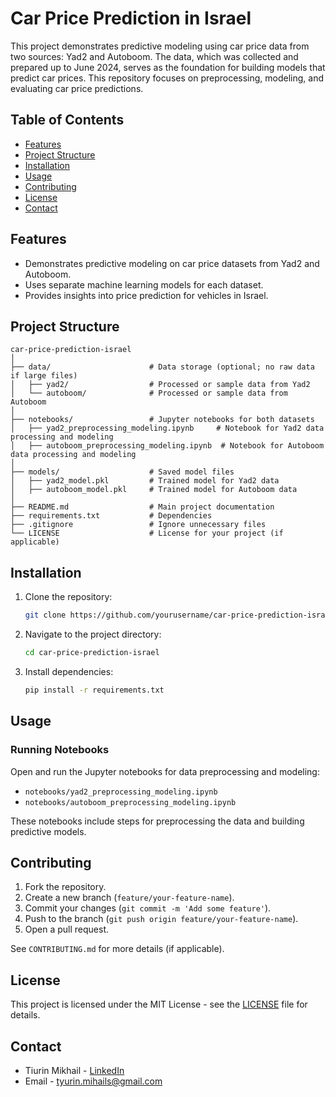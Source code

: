 # Car Price Prediction in Israel

This project demonstrates predictive modeling using car price data from two sources: Yad2 and Autoboom. The data, which was collected and prepared up to June 2024, serves as the foundation for building models that predict car prices. This repository focuses on preprocessing, modeling, and evaluating car price predictions.

## Table of Contents

- [Features](#features)
- [Project Structure](#project-structure)
- [Installation](#installation)
- [Usage](#usage)
- [Contributing](#contributing)
- [License](#license)
- [Contact](#contact)

## Features

- Demonstrates predictive modeling on car price datasets from Yad2 and Autoboom.
- Uses separate machine learning models for each dataset.
- Provides insights into price prediction for vehicles in Israel.

## Project Structure

```
car-price-prediction-israel
│
├── data/                      # Data storage (optional; no raw data if large files)
│   ├── yad2/                  # Processed or sample data from Yad2
│   └── autoboom/              # Processed or sample data from Autoboom
│
├── notebooks/                 # Jupyter notebooks for both datasets
│   ├── yad2_preprocessing_modeling.ipynb     # Notebook for Yad2 data processing and modeling
│   ├── autoboom_preprocessing_modeling.ipynb  # Notebook for Autoboom data processing and modeling
│
├── models/                    # Saved model files
│   ├── yad2_model.pkl         # Trained model for Yad2 data
│   ├── autoboom_model.pkl     # Trained model for Autoboom data
│
├── README.md                  # Main project documentation
├── requirements.txt           # Dependencies
├── .gitignore                 # Ignore unnecessary files
└── LICENSE                    # License for your project (if applicable)
```

## Installation

1. Clone the repository:
   ```bash
   git clone https://github.com/yourusername/car-price-prediction-israel.git
   ```
2. Navigate to the project directory:
   ```bash
   cd car-price-prediction-israel
   ```
3. Install dependencies:
   ```bash
   pip install -r requirements.txt
   ```

## Usage

### Running Notebooks

Open and run the Jupyter notebooks for data preprocessing and modeling:

- `notebooks/yad2_preprocessing_modeling.ipynb`
- `notebooks/autoboom_preprocessing_modeling.ipynb`

These notebooks include steps for preprocessing the data and building predictive models.

## Contributing

1. Fork the repository.
2. Create a new branch (`feature/your-feature-name`).
3. Commit your changes (`git commit -m 'Add some feature'`).
4. Push to the branch (`git push origin feature/your-feature-name`).
5. Open a pull request.

See `CONTRIBUTING.md` for more details (if applicable).

## License

This project is licensed under the MIT License - see the [LICENSE](LICENSE) file for details.

## Contact

- Tiurin Mikhail - [LinkedIn](https://www.linkedin.com/in/mikhail-tiurin-775a752a7/)  
- Email - tyurin.mihails@gmail.com

